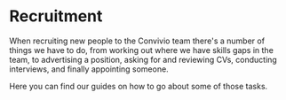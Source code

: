 # Recruitment

When recruiting new people to the Convivio team there's a number of things we have to do, from working out where we have skills gaps in the team, to advertising a position, asking for and reviewing CVs, conducting interviews, and finally appointing someone.

Here you can find our guides on how to go about some of those tasks.

